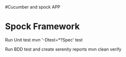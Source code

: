 #Cucumber and spock APP

Spock Framework
===============
Run Unit test
mvn '-Dtest=*?Spec' test

Run BDD test and create serenity reports
mvn clean verify
